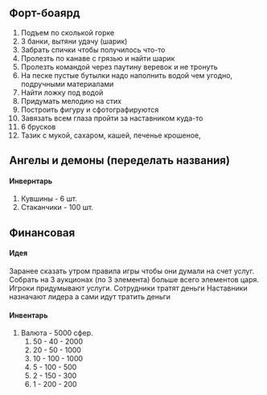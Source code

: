 ## Форт-боаярд
1. Подъем по сколькой горке
2. 3 банки, вытяни удачу (шарик)
3. Забрать спички чтобы получилось что-то
4. Пролезть по канаве с грязью и найти шарик
5. Пролезть командой через паутину веревок и не тронуть
6. На песке пустые бутылки надо наполнить водой чем угодно, подручными материалами
7. Найти ложку под водой
8. Придумать мелодию на стих
9. Построить фигуру и сфотографируются
10. Завязать всем глаза пройти за наставником куда-то
11. 6 брусков
12. Тазик с мукой, сахаром, кашей, печенье крошеное, 


## Ангелы и демоны (переделать названия)
#### Инвернтарь
1. Кувшины - 6 шт.
2. Стаканчики - 100 шт. 

## Финансовая
#### Идея
Заранее сказать утром правила игры чтобы они думали на счет услуг.
Собрать на 3 аукционах (по 3 элемента) больше всего элементов царя.
Игроки придумывают услуги.
Сотрудники тратят деньги
Наставники назначают лидера а сами идут тратить деньги
#### Инвентарь
1. Валюта - 5000 сфер.
	1. 50 - 40 - 2000
	2. 20 - 50 - 1000
	3. 10 - 100 - 1000
	4. 5 - 100 - 500
	5. 2 - 150 - 300
	6. 1 - 200 - 200
